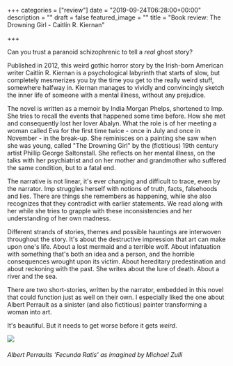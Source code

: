 +++
categories = ["review"]
date = "2019-09-24T06:28:00+00:00"
description = ""
draft = false
featured_image = ""
title = "Book review: The Drowning Girl - Caitlín R. Kiernan"

+++

Can you trust a paranoid schizophrenic to tell a _real_ ghost story?  <!--more-->

Published in 2012, this weird gothic horror story by the Irish-born American writer Caitlín R. Kiernan is a psychological labyrinth that starts of slow, but completely mesmerizes you by the time you get to the really weird stuff, somewhere halfway in. Kiernan manages to vividly and convincingly sketch the inner life of someone with a mental illness, without any prejudice.

The novel is written as a memoir by India Morgan Phelps, shortened to Imp. She tries to recall the events that happened some time before. How she met and consequently lost her lover Abalyn. What the role is of her meeting a woman called Eva for the first time twice - once in July and once in November - in the break-up. She reminisces on a painting she saw when she was young, called "The Drowning Girl" by the (fictitious) 19th century artist Phillip George Saltonstall. She reflects on her mental illness, on the talks with her psychiatrist and on her mother and grandmother who suffered the same condition, but to a fatal end.

The narrative is not linear, it's ever changing and difficult to trace, even by the narrator. Imp struggles herself with notions of truth, facts, falsehoods and lies. There are things she remembers as happening, while she also recognizes that they contradict with earlier statements. We read along with her while she tries to grapple with these inconsistencies and her understanding of her own madness.

Different strands of stories, themes and possible hauntings are interwoven throughout the story. It's about the destructive impression that art can make upon one's life. About a lost mermaid and a terrible wolf. About infatuation with something that's both an idea and a person, and the horrible consequences wrought upon its victim. About hereditary predestination and about reckoning with the past. She writes about the lure of death. About a river and the sea.

There are two short-stories, written by the narrator, embedded in this novel that could function just as well on their own. I especially liked the one about Albert Perrault as a sinister (and also fictitious) painter transforming a woman into art. 

It's beautiful. But it needs to get worse before it gets _weird_. 

![](https://emyroo.files.wordpress.com/2014/12/perrault1.png)

<h6>Albert Perraults 'Fecunda Ratis' as imagined by Michael Zulli</h6>